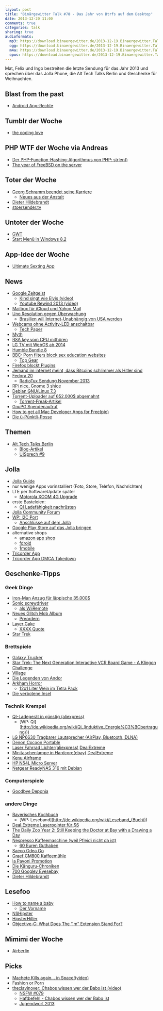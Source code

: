 ```yaml
---
layout: post
title: "Binärgewitter Talk #78 - Das Jahr von Btrfs auf dem Desktop"
date: 2013-12-20 11:00
comments: true
categories: talk
sharing: true
audioformats:
  mp3: https://download.binaergewitter.de/2013-12-19.Binaergewitter.Talk.78.mp3
  ogg: https://download.binaergewitter.de/2013-12-19.Binaergewitter.Talk.78.ogg
  m4a: https://download.binaergewitter.de/2013-12-19.Binaergewitter.Talk.78.m4a
  opus: https://download.binaergewitter.de/2013-12-19.Binaergewitter.Talk.78.opus
---
```

Mat, Felix und Ingo bestreiten die letzte Sendung für das Jahr 2013 und sprechen über das Jolla Phone, die Alt Tech Talks Berlin und Geschenke für Weihnachten.

## Blast from the past
- [Android App-Rechte](http://www.heise.de/newsticker/meldung/Android-verbietet-Nutzern-Kontrolle-ueber-App-Rechte-2065505.html)

## Tumblr der Woche
- [the coding love](http://thecodinglove.com/)

## PHP WTF der Woche via Andreas
- [Der PHP-Function-Hashing-Algorithmus von PHP: strlen()](http://news.php.net/php.internals/70691)
- [The year of FreeBSD on the server](http://mxey.net/the-year-of-freebsd-on-the-server/)

## Toter der Woche
- [Georg Schramm beendet seine Karriere](http://www.magda.de/76/artikel/der-zornige-wortarbeiter/)
    * [Neues aus der Anstalt](http://de.wikipedia.org/wiki/Neues_aus_der_Anstalt)
- [Dieter Hildebrandt](http://de.wikipedia.org/wiki/Dieter_Hildebrandt)
- [stoersender.tv](http://stoersender.tv)

## Untoter der Woche
- [GWT](http://www.heise.de/newsticker/meldung/Google-Web-Toolkit-Entwicklung-fuer-Tablets-und-Smartphones-wird-wichtiger-2067245.html)
- [Start Menü in Windows 8.2](http://bgr.com/2013/12/11/microsoft-windows-8-2-start-menu/)

## App-Idee der Woche
- [Ultimate Sexting App](https://medium.com/editors-picks/9aadf906b45a)

## News
- [Google Zeitgeist](http://google.de/zeitgeist)
   * [Kind singt wie Elvis (video)](http://www.youtube.com/watch?v=G3gRK1IQWp4)
   * [Youtube Rewind 2013 (video)](http://www.youtube.com/watch?v=H7jtC8vjXw8)
- [Mailbox für iCloud und Yahoo Mail](http://www.mailboxapp.com/blog/?p=1#mailbox-now-for-icloud-and-yahoo-mail)
- [Uno Resolution gegen Überwachung](http://www.golem.de/news/nsa-affaere-uno-resolution-gegen-ueberwachung-verabschiedet-1312-103485.html)
    * [Brasilien will Internet-Unabhängig von USA werden](http://www.theguardian.com/world/2013/sep/20/brazil-dilma-rousseff-internet-us-control)
- [Webcams ohne Activity-LED anschaltbar](http://www.washingtonpost.com/blogs/the-switch/wp/2013/12/18/research-shows-how-macbook-webcams-can-spy-on-their-users-without-warning/)
    * [Tech Paper](https://jscholarship.library.jhu.edu/handle/1774.2/36569)
- [Myth](http://www.myth.io/)
- [RSA key vom CPU mithören](http://www.cs.tau.ac.il/~tromer/acoustic/)
- [LG TV mit WebOS ab 2014](http://www.theverge.com/2013/2/26/4031906/first-lg-webos-tvs-to-launch-in-2014-with-revamped-interface)
- [Humble Bundle 8](https://www.humblebundle.com/)
- [BBC: Porn filters block sex education websites](http://www.bbc.co.uk/news/uk-25430582)
    * [Top Gear](http://www.topgear.com/uk/)
- [Firefox blockt Plugins](http://www.gulli.com/news/22966-ein-ende-der-exploits-firefox-26-blockiert-java-komplett-2013-12-13)
- [Jemand im internet meint, dass Bitcoins schlimmer als Hitler sind](http://politics.slashdot.org/story/13/12/19/1332237/why-charles-stross-wants-bitcoin-to-die-in-a-fire)
- [Fedora 20](http://www.heise.de/newsticker/meldung/Linux-Distribution-Fedora-20-freigegeben-Sendmail-und-Rsyslog-aussen-vor-2068134.html)
    * [RadioTux Sendung November 2013](http://www.radiotux.de/index.php?/archives/7978-RadioTux-Sendung-November-2013.html)
- [RPi nice, Gnome 3 shice](http://www.golem.de/news/linux-journal-leser-kueren-raspberry-pi-und-kanzeln-gnome-3-ab-1312-103230.html)
- [Debian GNU/Linux 7.3](http://www.pro-linux.de/news/1/20583/debian-gnulinux-73.html)
- [Torrent-Uploader auf 652.000$ abgemahnt](http://blog.fefe.de/?ts=ac4f069a)
    * [Torrent-Freak-Artikel](http://torrentfreak.com/torrent-site-uploader-ordered-to-pay-625000-for-sharing-one-movie-131217/)
- [GnuPG Spendenaufruf](http://lists.gnupg.org/pipermail/gnupg-announce/2013q4/000338.html)
- [How to get all Mac Developer Apps for Free(pic)](http://narf-archive.com/pix/ed42f05f37b4b247dac32ad79034f6968da8a8b3.png)
- [Die ü-Pünktli-Posse](http://www.tagesanzeiger.ch/zuerich/Die-uePuenktliPosse/story/29970854)

## Themen

- [Alt Tech Talks Berlin](http://www.alt-tech-talks.com/)
    * [Blog-Artikel](http://bowstreet.de/blog/alttechtalks-berlin)
    * [UISprech #9](http://uisprech.de/9)

## Jolla
- [Jolla Guide](http://jolla.com/guide/)
- nur wenige Apps vorinstalliert (Foto, Store, Telefon, Nachrichten)
- LTE per SoftwareUpdate später
    * [Motorola XOOM 4G Upgrade](http://support.verizonwireless.com/support/faqs/Equipment/xoom_upgrade.html)
- erste Basteleien:
    * [QI Ladefähigkeit nachrüsten](http://talk.maemo.org/showpost.php?p=1397595&postcount=1)
- [Jolla Community Forum](http://www.jollatides.com/forums/discussions)
- [WP: I2C Port](http://de.wikipedia.org/wiki/I%C2%B2C)
  * [Anschlüsse auf dem Jolla](http://www.jollausers.com/2013/12/electrical-possibilities-of-the-jolla-other-half/)
- [Google Play Store auf das Jolla bringen](http://mynokiablog.com/2013/11/29/how-to-access-google-play-store-from-jolla-phone/)
- alternative shops
    * [amazon app shop](http://www.amazon.de/gp/mas/get/android)
    * [fdroid](http://fdroid.org)
    * [1mobile](http://www.1mobile.com/)
- [Tricorder App](http://android.pdassi.de/121173/Tricorder.html)
- [Tricorder App DMCA Takedown](http://www.geek.com/mobile/cbs-demands-removal-of-moonblinks-android-tricorder-app-1419251/)


## Geschenke-Tipps

### Geek Dinge

- [Iron-Man Anzug für läppische 35.000$](http://www.engadget.com/2013/12/17/wearable-iron-man-mark-iii-suit-made-to-3d-printed-order/)
- [Sonic screwdriver](http://www.amazon.de/gp/product/B008MYVNXO/ref=as_li_ss_tl?ie=UTF8&camp=1638&creative=19454&creativeASIN=B008MYVNXO&linkCode=as2&tag=trektrip)
    * [als WiiRemote](http://www.amazon.de/gp/product/B00426BZV6/ref=as_li_ss_tl?ie=UTF8&camp=1638&creative=19454&creativeASIN=B00426BZV6&linkCode=as2&tag=trektrip)
- [Neues Glitch Mob Album](https://soundcloud.com/theglitchmob/cant-kill-us)
    * [Preordern](https://itunes.apple.com/de/album/love-death-immortality/id771894691?affId=2051894&ign-mpt=uo%3D4)
- [Layer Cake](http://www.amazon.de/gp/product/B000VCVRWW/ref=as_li_qf_sp_asin_il_tl?ie=UTF8&camp=1638&creative=6742&creativeASIN=B000VCVRWW&linkCode=as2&tag=httprantde-21)
    * [XXXX Quote](http://www.imdb.com/title/tt0375912/quotes?item=qt0341959)
- [Star Trek ](http://www.amazon.de/gp/product/B008FN6VH0/ref=as_li_ss_tl?ie=UTF8&camp=1638&creative=19454&creativeASIN=B008FN6VH0&linkCode=as2&tag=trektrip)

### Brettspiele
- [Galaxy Trucker](http://www.amazon.de/gp/product/B000XLU8H6/ref=as_li_ss_tl?ie=UTF8&camp=1638&creative=19454&creativeASIN=B000XLU8H6&linkCode=as2&tag=trektrip)
- [Star Trek: The Next Generation Interactive VCR Board Game - A Klingon Challenge](http://en.wikipedia.org/wiki/Star_Trek:_The_Next_Generation_Interactive_VCR_Board_Game)
- [Village](http://www.amazon.de/gp/product/B006EJ20TK/ref=as_li_ss_tl?ie=UTF8&camp=1638&creative=19454&creativeASIN=B006EJ20TK&linkCode=as2&tag=trektrip)
- [Die Legenden von Andor
](http://www.amazon.de/gp/product/B0088UZZJK/ref=as_li_ss_tl?ie=UTF8&camp=1638&creative=19454&creativeASIN=B0088UZZJK&linkCode=as2&tag=trektrip)
- [Arkham Horror](http://www.amazon.de/gp/product/B000HVE9RM?ie=UTF8&camp=1638&creativeASIN=B000HVE9RM&linkCode=xm2&tag=httprantde-21)
   * [12x1 Liter Wein im Tetra Pack](http://www.amazon.de/Domkellerstolz-EG-Tafelwein-Weiß-12er-Pack/dp/B0079TCUK8/tag=krebsco-21)
- [Die verbotene Insel](http://www.amazon.de/gp/product/B000RPGT1W/ref=as_li_ss_tl?ie=UTF8&camp=1638&creative=19454&creativeASIN=B000RPGT1W&linkCode=as2&tag=trektrip)


### Technik Krempel
- [QI-Ladegerät in günstig (aliexpress)](http://www.aliexpress.com/item/QI-Wireless-Mini-Power-Bank-Qi-Wireless-Mobile-Induction-Charging-Pad-Mat-for-Samsung-S3-S4/1503727279.html?src=ale&af=cj_1&cv=10887173&cn=&tp1=&tp2=datafeeds)
    * [WP: QI](http://de.wikipedia.org/wiki/Qi_(induktive_Energie%C3%BCbertragung\))
- [LG NP6630 Tragbarer Lautsprecher (AirPlay, Bluetooth, DLNA)](http://www.amazon.de/gp/product/B00C2O4062/ref=as_li_ss_tl?ie=UTF8&camp=1638&creative=19454&creativeASIN=B00C2O4062&linkCode=as2&tag=trektrip)
- [Denon Cocoon Portable](http://www.amazon.de/gp/product/B007Y3OCGE/ref=as_li_ss_tl?ie=UTF8&camp=1638&creative=19454&creativeASIN=B007Y3OCGE&linkCode=as2&tag=trektrip)
- [Laser Fahrrad Lichter(aliexpress)](http://www.aliexpress.com/item/Bicycle-Cycling-Laser-Tail-Light-2-Laser-5-LED-Bike-safety-light-Free-Shipping/575961591.html?src=ale&af=cj_1&cv=10887173&cn=&tp1=&tp2=datafeeds) [DealExtreme](http://dx.com/p/soldier-sj-10237-a-bicycle-5-led-7-mode-red-laser-tail-light-black-red-2-x-aaa-255071)
- [Minitaschenlampe in Hardcore(ebay)](http://www.ebay.com/itm/Practical-Powerful-Black-Adjustable-Focus-SK-68LED-300-Lumens-Flashlight-Torch-/281085162662?pt=UK_SportsLeisure_Camping_LightsLanternsTorches&hash=item4171fb34a6) [DealExtreme](http://dx.com/p/sipik-sk68-cree-q3-wc-120-lumen-convex-lens-led-flashlight-black-1-aa-1-14500-39585)
- [Kenu Airframe](http://www.amazon.de/gp/product/B00D901B4W/ref=as_li_qf_sp_asin_il_tl?ie=UTF8&camp=1638&creative=6742&creativeASIN=B00D901B4W&linkCode=as2&tag=httprantde-21)
- [HP N54L Micro Server](http://www.amazon.de/ProLiant-MicroServer-Hot-Plug-fähig-Netzteil-Server/dp/B00AHQUX86?tag=krebsco-21)
- [Netgear ReadyNAS 316 mit Debian](http://www.amazon.de/gp/product/B00BJ1BHEC/ref=as_li_ss_tl?ie=UTF8&camp=1638&creative=19454&creativeASIN=B00BJ1BHEC&linkCode=as2&tag=trektrip)


### Computerspiele
- [Goodbye Deponia](http://www.amazon.de/gp/product/B00CD1MFZ2/ref=as_li_ss_tl?ie=UTF8&camp=1638&creative=19454&creativeASIN=B00CD1MFZ2&linkCode=as2&tag=trektrip)

### andere Dinge
- [Bayerisches Kochbuch](http://www.amazon.de/gp/product/3920105044/ref=as_li_ss_tl?ie=UTF8&camp=1638&creative=19454&creativeASIN=3920105044&linkCode=as2&tag=trektrip)
    * [WP: Leseband](http://de.wikipedia.org/wiki/Leseband_(Buch\))
- [Deal Extreme Laserpointer für $6](http://dx.com/p/5mw-532nm-green-laser-pointer-pen-with-dx-logo-2-aaa-44128?Utm_rid=93398939&Utm_source=affiliate)
- [The Daily Zoo Year 2: Still Keeping the Doctor at Bay with a Drawing a Day](http://www.amazon.de/gp/product/1933492473/ref=as_li_ss_tl?ie=UTF8&camp=1638&creative=19454&creativeASIN=1933492473&linkCode=as2&tag=trektrip)
- [Nespresso Kaffeemaschine (weil Pfleidi nicht da ist)](http://www.amazon.de/gp/product/B004IZOAFO/tag=krebsco-21)
    * [60 Euren Guthaben](http://www.amazon.de/gp/feature.html?ie=UTF8&docId=1000677023)
- [Saeco Odea Go](http://www.amazon.de/gp/product/B001GMAGXW/ref=as_li_ss_tl?ie=UTF8&camp=1638&creative=19454&creativeASIN=B001GMAGXW&linkCode=as2&tag=trektrip)
- [Graef CM800 Kaffeemühle](http://www.amazon.de/gp/product/B00CS2DAEG/ref=as_li_qf_sp_asin_il_tl?ie=UTF8&camp=1638&creative=6742&creativeASIN=B00CS2DAEG&linkCode=as2&tag=httprantde-21)
- [la Pavoni Promotion](http://www.lapavoni.com/line_det.asp?idf=37)
- [Die Känguru-Chroniken](http://www.amazon.de/gp/product/3869091088/ref=as_li_ss_tl?ie=UTF8&camp=1638&creative=19454&creativeASIN=3869091088&linkCode=as2&tag=trektrip)
- [700 Googley Eyes](http://www.aliexpress.com/item/Free-shipping-Plastic-eye-with-self-adhesive-700pcs-box-mix-7-sizes-011045/713015465.html?src=ale&af=cj_1&cv=10887173&cn=&tp1=&tp2=datafeeds)[ebay](http://www.ebay.de/itm/700pcs-mixed-wiggly-googly-eyes-with-self-adhesive-DIY-Scrapbooking-crafts-/321052725676?pt=LH_DefaultDomain_0&var=&hash=item4ac03bd1ac)
- [Dieter Hildebrandt](http://www.amazon.de/gp/product/3837109062/ref=as_li_qf_sp_asin_il_tl?ie=UTF8&camp=1638&creative=6742&creativeASIN=3837109062&linkCode=as2&tag=httprantde-21)

## Lesefoo
- [How to name a baby](http://www.waitbutwhy.com/2013/12/how-to-name-baby.html)
   * [Der Vorname](http://www.amazon.de/Der-Vorname-Patrick-Bruel/dp/B008VB753K/ref=sr_1_1?ie=UTF8&qid=1387492814&sr=8-1&keywords=le+prenom&tag=krebsco-21)
- [NSHipster](http://nshipster.com/)
- [HipsterHitler](http://hipsterhitler.com/)
- [Objective-C: What Does The “.m” Extension Stand For?](http://pempek.net/blog/2013/11/30/objective-c-file-extension/)

## Mimimi der Woche
- [Airberlin](http://www.airberlin.com/de-DE/site/start.php)

## Picks
- [Machete Kills again... in Space!(video)](http://www.youtube.com/watch?v=WwudExxVtV0)
- [Fashion or Porn](http://www.nssmag.com/fashion-or-porn)
- [theclavinover: Chabos wissen wer der Babo ist (video)](http://www.youtube.com/watch?v=eMPLhfMWmAQ)
    * [NSFW #079](http://not-safe-for-work.de/nsfw079-die-gruene-elke/)
    * [Haftbefehl - Chabos wissen wer der Babo ist](http://www.youtube.com/watch?v=5kmEM2u1dZA)
    * [Jugendwort 2013](http://www.jugendwort.de/)

